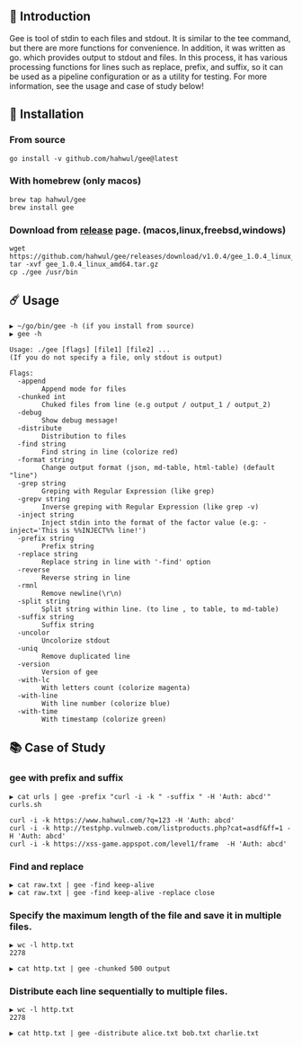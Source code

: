 ## 🔖 Introduction
Gee is tool of stdin to each files and stdout. It is similar to the tee command, but there are more functions for convenience. In addition, it was written as go. which provides output to stdout and files. In this process, it has various processing functions for lines such as replace, prefix, and suffix, so it can be used as a pipeline configuration or as a utility for testing. For more information, see the usage and case of study below!

## 🚀 Installation
### From source
```
go install -v github.com/hahwul/gee@latest
```

### With homebrew (only macos)
```
brew tap hahwul/gee
brew install gee
```
### Download from [release](https://github.com/hahwul/gee/releases) page. (macos,linux,freebsd,windows)
```
wget https://github.com/hahwul/gee/releases/download/v1.0.4/gee_1.0.4_linux_amd64.tar.gz
tar -xvf gee_1.0.4_linux_amd64.tar.gz
cp ./gee /usr/bin
```

## ☄️ Usage
```
▶ ~/go/bin/gee -h (if you install from source)
▶ gee -h
```
```
Usage: ./gee [flags] [file1] [file2] ...
(If you do not specify a file, only stdout is output)

Flags:
  -append
        Append mode for files
  -chunked int
        Chuked files from line (e.g output / output_1 / output_2)
  -debug
        Show debug message!
  -distribute
        Distribution to files
  -find string
        Find string in line (colorize red)
  -format string
        Change output format (json, md-table, html-table) (default "line")
  -grep string
        Greping with Regular Expression (like grep)
  -grepv string
        Inverse greping with Regular Expression (like grep -v)
  -inject string
        Inject stdin into the format of the factor value (e.g: -inject='This is %%INJECT%% line!')
  -prefix string
        Prefix string
  -replace string
        Replace string in line with '-find' option
  -reverse
        Reverse string in line
  -rmnl
        Remove newline(\r\n)
  -split string
        Split string within line. (to line , to table, to md-table)
  -suffix string
        Suffix string
  -uncolor
        Uncolorize stdout
  -uniq
        Remove duplicated line
  -version
        Version of gee
  -with-lc
        With letters count (colorize magenta)
  -with-line
        With line number (colorize blue)
  -with-time
        With timestamp (colorize green)
```

## 📚 Case of Study
### gee with prefix and suffix
```
▶ cat urls | gee -prefix "curl -i -k " -suffix " -H 'Auth: abcd'" curls.sh
```
```
curl -i -k https://www.hahwul.com/?q=123 -H 'Auth: abcd'
curl -i -k http://testphp.vulnweb.com/listproducts.php?cat=asdf&ff=1 -H 'Auth: abcd'
curl -i -k https://xss-game.appspot.com/level1/frame  -H 'Auth: abcd'
```
### Find and replace
```
▶ cat raw.txt | gee -find keep-alive
▶ cat raw.txt | gee -find keep-alive -replace close
```

### Specify the maximum length of the file and save it in multiple files.
```
▶ wc -l http.txt
2278

▶ cat http.txt | gee -chunked 500 output
```

### Distribute each line sequentially to multiple files.
```
▶ wc -l http.txt
2278

▶ cat http.txt | gee -distribute alice.txt bob.txt charlie.txt
```
